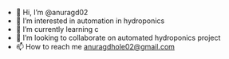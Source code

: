 - 👋 Hi, I’m @anuragd02
- 👀 I’m interested in automation in hydroponics
- 🌱 I’m currently learning c
- 💞️ I’m looking to collaborate on automated hydroponics project
- 📫 How to reach me anuragdhole02@gmail.com 

<!---
anuragd02/anuragd02 is a ✨ special ✨ repository because its `README.md` (this file) appears on your GitHub profile.
You can click the Preview link to take a look at your changes.
--->
